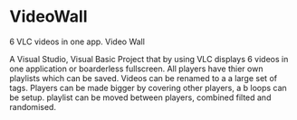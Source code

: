 # VideoWall
6 VLC videos in one app. Video Wall

A Visual Studio, Visual Basic Project that by using VLC displays 6 videos in one application or boarderless fullscreen.
All players have thier own playlists which can be saved. Videos can be renamed to a a large set of tags.
Players can be made bigger by covering other players, a b loops can be setup. playlist can be moved between players, combined filted and randomised.
